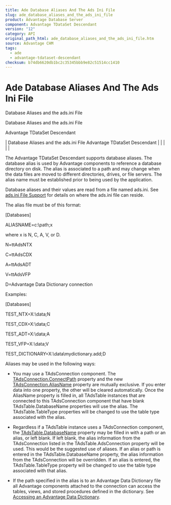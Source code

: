 ```yaml
---
title: Ade Database Aliases And The Ads Ini File
slug: ade_database_aliases_and_the_ads_ini_file
product: Advantage Database Server
component: Advantage TDataSet Descendant
version: "12"
category: API
original_path_html: ade_database_aliases_and_the_ads_ini_file.htm
source: Advantage CHM
tags:
  - ade
  - advantage-tdataset-descendant
checksum: b74db6620db1bc2c35345bbb9e82c51514cc1410
---
```


# Ade Database Aliases And The Ads Ini File

Database Aliases and the ads.ini File

Database Aliases and the ads.ini File

Advantage TDataSet Descendant

| Database Aliases and the ads.ini File  Advantage TDataSet Descendant |  |  |  |  |

The Advantage TDataSet Descendant supports database aliases. The database alias is used by Advantage components to reference a database directory on disk. The alias is associated to a path and may change when the data files are moved to different directories, drives, or file servers. The alias name must be established prior to being used by the application.

Database aliases and their values are read from a file named ads.ini. See [ads.ini File Support](master_ads_ini_file_support.md) for details on where the ads.ini file can reside.

The alias file must be of this format:

[Databases]

ALIASNAME=c:\path;x

where x is N, C, A, V, or D.

N=ttAdsNTX

C=ttAdsCDX

A=ttAdsADT

V=ttAdsVFP

D=Advantage Data Dictionary connection

Examples:

[Databases]

TEST\_NTX=X:\data;N

TEST\_CDX=X:\data;C

TEST\_ADT=X:\data;A

TEST\_VFP=X:\data;V

TEST\_DICTIONARY=X:\data\mydictionary.add;D

Aliases may be used in the following ways:

- You may use a TAdsConnection component. The [TAdsConnection.ConnectPath](ade_connectpath_tadsconnection.md) property and the new [TAdsConnection.AliasName](ade_aliasname_tadsconnection.md) property are mutually exclusive. If you enter data into one property, the other will be cleared automatically. Once the AliasName property is filled in, all TAdsTable instances that are connected to this TAdsConnection component that have blank TAdsTable.DatabaseName properties will use the alias. The TAdsTable.TableType properties will be changed to use the table type associated with the alias.

- Regardless if a TAdsTable instance uses a TAdsConnection component, the [TAdsTable.DatabaseName](ade_databasename.md) property may be filled in with a path or an alias, or left blank. If left blank, the alias information from the TAdsConnection listed in the TAdsTable.AdsConnection property will be used. This would be the suggested use of aliases. If an alias or path is entered in the TAdsTable.DatabaseName property, the alias information from the TAdsConnection will be overridden. If an alias is entered, the TAdsTable.TableType property will be changed to use the table type associated with that alias.

- If the path specified in the alias is to an Advantage Data Dictionary file all Advantage components attached to the connection can access the tables, views, and stored procedures defined in the dictionary. See [Accessing an Advantage Data Dictionary](master_accessing_an_advantage_data_dictionary_with_the_advantage_tdataset_descendant.md).
